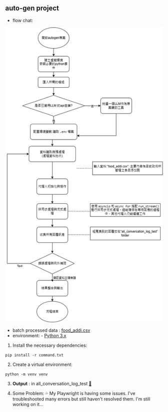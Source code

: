 ## auto-gen project
- flow chat: 


![image](https://github.com/41171119H/Data-Structure/blob/main/hw1/autogen.drawio.png)

- batch processed data : [food_addi.csv](https://github.com/41171119H/Data-Structure/blob/main/hw1/food_addi.csv)
- environment: - [Python 3.x](https://www.python.org/downloads/)
1. Install the necessary dependencies:
```
pip install -r command.txt
```
2. Create a virtual environment:
```
python -m venv venv
```

3. **Output** : in all_conversation_log_test [:open_file_folder:](https://github.com/41171119H/Data-Structure/tree/main/hw1/all_conversation_log_test)

4. Some Problem: :sweat_drops:
My Playwright is having some issues. I've troubleshooted many errors but still haven't resolved them. I'm still working on it...
